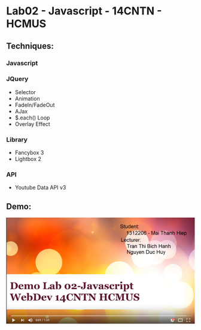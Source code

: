 # Lab02 - Javascript - 14CNTN - HCMUS

## Techniques:
### Javascript
### JQuery
- Selector
- Animation
- FadeIn/FadeOut
- AJax
- $.each() Loop
- Overlay Effect
### Library
- Fancybox 3
- Lightbox 2
### API
- Youtube Data API v3


## Demo:
[![Video Demo](https://raw.githubusercontent.com/hiepxuan2008/lab02-javascript-14cntn-hcmus/master/YoutubeThumb.png)](https://www.youtube.com/watch?v=ggO1szCX3pA "Demo Lab02 - Javascript | WebDev 14CNTN HCMUS")
